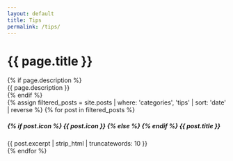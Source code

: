 ```yaml
---
layout: default
title: Tips
permalink: /tips/
---
```

<div class="page-header theme-bg-dark py-5 text-center position-relative">
    <div class="theme-bg-shapes-right"></div>
    <div class="theme-bg-shapes-left"></div>
    <div class="container">
        <h1 class="page-heading single-col-max mx-auto">{{ page.title }}</h1>
        {% if page.description %}<div class="page-intro single-col-max mx-auto">{{ page.description }}</div>{% endif %}
    </div>
</div>

<div class="page-content">
    <div class="container">
        <div class="docs-overview py-5">
            <div class="row justify-content-center">
                {% assign filtered_posts = site.posts | where: 'categories', 'tips' | sort: 'date' | reverse %}
                {% for post in filtered_posts %}
                <div class="col-12 col-lg-4 py-3">
                    <div class="card shadow-sm">
                        <div class="card-body">
                            <h5 class="card-title mb-3">
                                <span class="theme-icon-holder card-icon-holder mr-2">
                                    {% if post.icon %}
                                    {{ post.icon }}
                                    {% else %}
                                    <i class="far fa-newspaper"></i>
                                    {% endif %}
                                </span><!--//card-icon-holder-->
                                <span class="card-title-text">{{ post.title }}</span>
                            </h5>
                            <div class="card-text">
                                {{ post.excerpt | strip_html | truncatewords: 10 }}
                            </div>
                            <a class="card-link-mask" href="{{ post.url }}"></a>
                        </div><!--//card-body-->
                    </div><!--//card-->
                </div><!--//col-->
                {% endfor %}
            </div>
        </div>
    </div>
</div>

